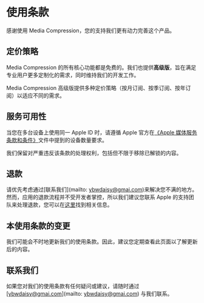 # 使用条款

感谢使用 Media Compression，您的支持我们更有动力完善这个产品。

## 定价策略

Media Compression 的所有核心功能都是免费的。我们也提供**高级版**，旨在满足专业用户更多定制化的需求，同时维持我们的开发工作。

Media Compression 高级版提供多种定价策略（按月订阅、按季订阅、按年订阅）以适应不同的需求。

## 服务可用性

当您在多台设备上使用同一 Apple ID 时，请遵循 Apple 官方在[《Apple 媒体服务条款和条件》](https://www.apple.com/legal/internet-services/itunes/cn/terms.html)文件中提到的设备数量要求。

我们保留对严重违反该条款的处理权利，包括但不限于移除已解锁的内容。

## 退款

请优先考虑通过[联系我们](mailto: ybwdaisy@gmai.com)来解决您不满的地方。然而，应用的退款流程并不受开发者掌控，所以我们建议您联系 Apple 的支持团队来处理退款，您可以在[这里](https://support.apple.com/zh-cn/HT204084)找到相关信息。

## 本使用条款的变更

我们可能会不时地更新我们的使用条款。因此，建议您定期查看此页面以了解更新后的内容。

## 联系我们

如果您对我们的使用条款有任何疑问或建议，请随时通过 [ybwdaisy@gmai.com](mailto: ybwdaisy@gmai.com) 与我们联系。